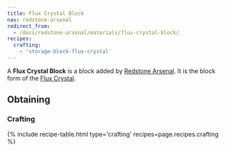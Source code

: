 ```yaml
---
title: Flux Crystal Block
nav: redstone-arsenal
redirect_from:
  - /docs/redstone-arsenal/materials/flux-crystal-block/
recipes:
  crafting:
    - 'storage-block-flux-crystal'
---
```


A **Flux Crystal Block** is a block added by [Redstone
Arsenal](/docs/redstone-arsenal/). It is the block form of the [Flux
Crystal](/docs/flux-crystal/).

Obtaining
---------

### Crafting
{% include recipe-table.html type='crafting' recipes=page.recipes.crafting %}
